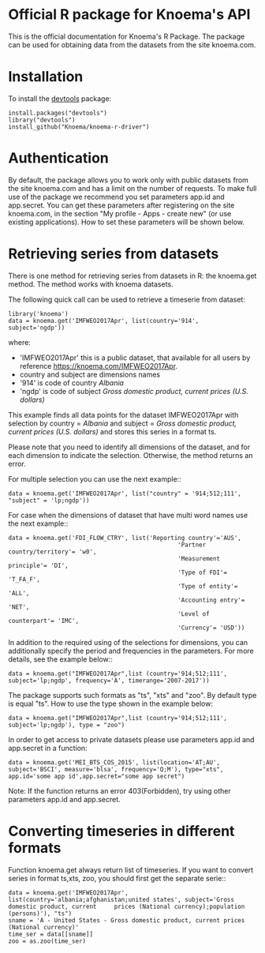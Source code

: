 Official R package for Knoema's API
========

This is the official documentation for Knoema's R Package. The package can be used for obtaining data from the datasets from the site knoema.com.

# Installation

To install the [devtools](https://cran.r-project.org/package=devtools) package:

    install.packages("devtools")
    library("devtools")
    install_github("Knoema/knoema-r-driver")

# Authentication
By default, the package allows you to work only with public datasets from the site knoema.com and has a limit on the number of requests.
To make full use of the package we recommend you set parameters app.id and app.secret. You can get these parameters after registering on the site knoema.com, in the section "My profile - Apps - create new" (or use existing applications).
How to set these parameters will be shown below.

# Retrieving series from datasets
There is one method for retrieving series from datasets in R: the knoema.get method. The method works with knoema datasets.

The following quick call can be used to retrieve a timeserie from dataset:

    library('knoema')
    data = knoema.get('IMFWEO2017Apr', list(country='914', subject='ngdp'))
   
where:

* 'IMFWEO2017Apr' this is a public dataset, that available for all users by reference https://knoema.com/IMFWEO2017Apr.
* country and subject are dimensions names
* '914' is code of country *Albania*
* 'ngdp' is code of subject *Gross domestic product, current prices (U.S. dollars)*

This example finds all data points for the dataset IMFWEO2017Apr with selection by country = *Albania* and subject =  *Gross domestic product, current prices (U.S. dollars)* and stores this series in a format ts. 

Please note that you need to identify all dimensions of the dataset, and for each dimension to indicate the selection. Otherwise, the method returns an error.

For multiple selection you can use the next example::
  
    data = knoema.get('IMFWEO2017Apr', list("country" = '914;512;111', "subject" = 'lp;ngdp'))
    
For case when the dimensions of dataset that have multi word names use the next example::

    data = knoema.get('FDI_FLOW_CTRY', list('Reporting country'='AUS',
                                                    'Partner country/territory'= 'w0',
                                                    'Measurement principle'= 'DI',
                                                    'Type of FDI'= 'T_FA_F',
                                                    'Type of entity'= 'ALL',
                                                    'Accounting entry'= 'NET',
                                                    'Level of counterpart'= 'IMC',
                                                    'Currency'= 'USD'))   

In addition to the required using of the selections for dimensions, you can additionally specify the period and frequencies in the parameters. For more details, see the example below::

    data = knoema.get("IMFWEO2017Apr",list (country='914;512;111', subject='lp;ngdp', frequency='A', timerange='2007-2017'))
    
The package supports such formats as "ts", "xts" and "zoo". By default type is equal "ts". How to use the type shown in the example below:

    data = knoema.get("IMFWEO2017Apr",list (country='914;512;111', subject='lp;ngdp'), type = "zoo") 
    
In order to get access to private datasets please use parameters app.id and app.secret in a function:

    data = knoema.get('MEI_BTS_COS_2015', list(location='AT;AU', subject='BSCI', measure='blsa', frequency='Q;M'), type="xts", app.id='some app id',app.secret="some app secret")

Note: If the function returns an error 403(Forbidden), try using other parameters app.id and app.secret.

# Converting timeseries in different formats

  Function knoema.get always return list of timeseries. If you want to convert series in format ts,xts, zoo, you should first get the separate serie::
  
    data = knoema.get('IMFWEO2017Apr', list(country='albania;afghanistan;united states', subject='Gross domestic product, current     prices (National currency);population (persons)'), "ts") 
    sname = 'A - United States - Gross domestic product, current prices (National currency)'
    time_ser = data[[sname]]
    zoo = as.zoo(time_ser)

